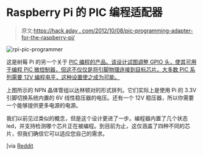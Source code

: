 # Raspberry Pi 的 PIC 编程适配器

> 原文:[https://hack aday . com/2012/10/08/pic-programming-adapter-for-the-raspberry-pi/](https://hackaday.com/2012/10/08/pic-programming-adapter-for-the-raspberry-pi/)

![](../Images/a0a7711e62abdd39c4b171c7ccbb5dea.png "rpi-pic-programmer")

这是树莓 Pi 的另一个关于 [PIC 编程的产品。该设计试图调整 GPIO 头，使其可用于编程 PIC 微控制器，但这不仅仅是将引脚物理连接到目标芯片。大多数 PIC 系列需要 12V 编程电平，这种设置使之成为可能。](http://www.techmeology.co.uk/rpipic/)

上图所示的 NPN 晶体管组以达林顿对的形式排列。它们实际上是使用 Pi 的 3.3V 引脚切换系统内置的 6V 线性稳压器的电压。还有一个 12V 稳压器，所以你需要一个能够提供更多电源的电源。

我们以前见过类似的概念，但是这个设计更进了一步。编程器内置了几个状态 led，并支持检测哪个芯片正在被编程。到目前为止，这仅涵盖了四种不同的芯片，但我们确信它可以适应您自己的需求。

[via [Reddit](http://www.reddit.com/r/electronics/comments/113tne/pic_programmer_for_the_raspberry_pi/)